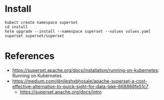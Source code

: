 
# Install
````commandline
kubect create namespace superset
cd install
helm upgrade --install --namespace superset --values values.yaml superset superset/superset
````

# References
   * https://superset.apache.org/docs/installation/running-on-kubernetes: Running on Kubernetes
   * https://medium.com/@nileshxbhosale/apache-superset-a-cost-effective-alternative-to-quick-sight-for-data-lake-668868fe51c7
      * https://superset.apache.org/docs/intro
